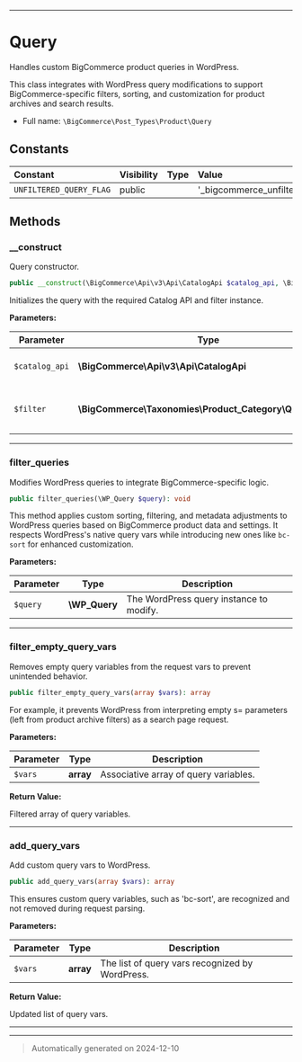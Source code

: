 ***

# Query

Handles custom BigCommerce product queries in WordPress.

This class integrates with WordPress query modifications to support BigCommerce-specific
filters, sorting, and customization for product archives and search results.

* Full name: `\BigCommerce\Post_Types\Product\Query`


## Constants

| Constant | Visibility | Type | Value |
|:---------|:-----------|:-----|:------|
|`UNFILTERED_QUERY_FLAG`|public| |&#039;_bigcommerce_unfiltered&#039;|


## Methods


### __construct

Query constructor.

```php
public __construct(\BigCommerce\Api\v3\Api\CatalogApi $catalog_api, \BigCommerce\Taxonomies\Product_Category\Query_Filter $filter): mixed
```

Initializes the query with the required Catalog API and filter instance.






**Parameters:**

| Parameter | Type | Description |
|-----------|------|-------------|
| `$catalog_api` | **\BigCommerce\Api\v3\Api\CatalogApi** | Instance of the BigCommerce Catalog API. |
| `$filter` | **\BigCommerce\Taxonomies\Product_Category\Query_Filter** | Query filter for handling visibility and customizations. |





***

### filter_queries

Modifies WordPress queries to integrate BigCommerce-specific logic.

```php
public filter_queries(\WP_Query $query): void
```

This method applies custom sorting, filtering, and metadata adjustments to WordPress queries
based on BigCommerce product data and settings. It respects WordPress's native query vars
while introducing new ones like `bc-sort` for enhanced customization.






**Parameters:**

| Parameter | Type | Description |
|-----------|------|-------------|
| `$query` | **\WP_Query** | The WordPress query instance to modify. |





***

### filter_empty_query_vars

Removes empty query variables from the request vars to prevent unintended behavior.

```php
public filter_empty_query_vars(array $vars): array
```

For example, it prevents WordPress from interpreting empty s= parameters (left from product archive filters) as a search page request.






**Parameters:**

| Parameter | Type | Description |
|-----------|------|-------------|
| `$vars` | **array** | Associative array of query variables. |


**Return Value:**

Filtered array of query variables.




***

### add_query_vars

Add custom query vars to WordPress.

```php
public add_query_vars(array $vars): array
```

This ensures custom query variables, such as 'bc-sort',
are recognized and not removed during request parsing.






**Parameters:**

| Parameter | Type | Description |
|-----------|------|-------------|
| `$vars` | **array** | The list of query vars recognized by WordPress. |


**Return Value:**

Updated list of query vars.




***


***
> Automatically generated on 2024-12-10
